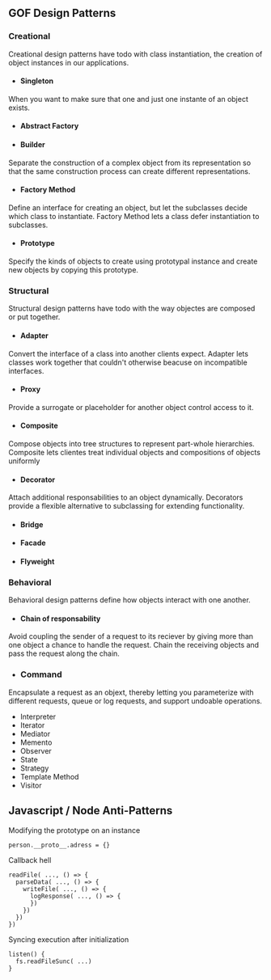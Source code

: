 ## GOF Design Patterns

### Creational

Creational design patterns have todo with class instantiation, the creation of object instances in our applications.

- #### Singleton

When you want to make sure that one and just one instante of an object exists.

- #### Abstract Factory

* #### Builder

Separate the construction of a complex object from its representation so that the same construction process can create different representations.

- #### Factory Method

Define an interface for creating an object, but let the subclasses decide which class to instantiate. Factory Method lets a class defer instantiation to subclasses.

- #### Prototype

Specify the kinds of objects to create using prototypal instance and create new objects by copying this prototype.

### Structural

Structural design patterns have todo with the way objectes are composed or put together.

- #### Adapter

Convert the interface of a class into another clients expect. Adapter lets classes work together that couldn't otherwise beacuse on incompatible interfaces.

- #### Proxy

Provide a surrogate or placeholder for another object control access to it.

- #### Composite

Compose objects into tree structures to represent part-whole hierarchies. Composite lets clientes treat individual objects and compositions of objects uniformly

- #### Decorator

Attach additional responsabilities to an object dynamically. Decorators provide a flexible alternative to subclassing for extending functionality.

- #### Bridge
- #### Facade
- #### Flyweight

### Behavioral

Behavioral design patterns define how objects interact with one another.

- #### Chain of responsability

Avoid coupling the sender of a request to its reciever by giving more than one object a chance to handle the request. Chain the receiving objects and pass the request along the chain.

- ### Command

Encapsulate a request as an objext, thereby letting you parameterize with different requests, queue or log requests, and support undoable operations.

- Interpreter
- Iterator
- Mediator
- Memento
- Observer
- State
- Strategy
- Template Method
- Visitor

## Javascript / Node Anti-Patterns

Modifying the prototype on an instance

```
person.__proto__.adress = {}
```

Callback hell

```
readFile( ..., () => {
  parseData( ..., () => {
    writeFile( ..., () => {
      logResponse( ..., () => {
      })
    })
  })
})
```

Syncing execution after initialization

```
listen() {
  fs.readFileSunc( ...)
}
```